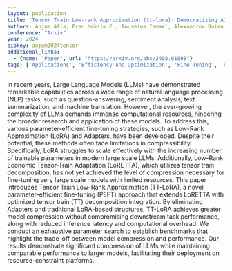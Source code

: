 ```yaml
---
layout: publication
title: 'Tensor Train Low-rank Approximation (tt-lora): Democratizing AI With Accelerated Llms'
authors: Anjum Afia, Eren Maksim E., Boureima Ismael, Alexandrov Boian, Bhattarai Manish
conference: "Arxiv"
year: 2024
bibkey: anjum2024tensor
additional_links:
  - {name: "Paper", url: "https://arxiv.org/abs/2408.01008"}
tags: ['Applications', 'Efficiency And Optimization', 'Fine Tuning', 'Pretraining Methods', 'Quantization', 'Tools', 'Training Techniques']
---
```

In recent years, Large Language Models (LLMs) have demonstrated remarkable
capabilities across a wide range of natural language processing (NLP) tasks,
such as question-answering, sentiment analysis, text summarization, and machine
translation. However, the ever-growing complexity of LLMs demands immense
computational resources, hindering the broader research and application of
these models. To address this, various parameter-efficient fine-tuning
strategies, such as Low-Rank Approximation (LoRA) and Adapters, have been
developed. Despite their potential, these methods often face limitations in
compressibility. Specifically, LoRA struggles to scale effectively with the
increasing number of trainable parameters in modern large scale LLMs.
Additionally, Low-Rank Economic Tensor-Train Adaptation (LoRETTA), which
utilizes tensor train decomposition, has not yet achieved the level of
compression necessary for fine-tuning very large scale models with limited
resources. This paper introduces Tensor Train Low-Rank Approximation (TT-LoRA),
a novel parameter-efficient fine-tuning (PEFT) approach that extends LoRETTA
with optimized tensor train (TT) decomposition integration. By eliminating
Adapters and traditional LoRA-based structures, TT-LoRA achieves greater model
compression without compromising downstream task performance, along with
reduced inference latency and computational overhead. We conduct an exhaustive
parameter search to establish benchmarks that highlight the trade-off between
model compression and performance. Our results demonstrate significant
compression of LLMs while maintaining comparable performance to larger models,
facilitating their deployment on resource-constraint platforms.
